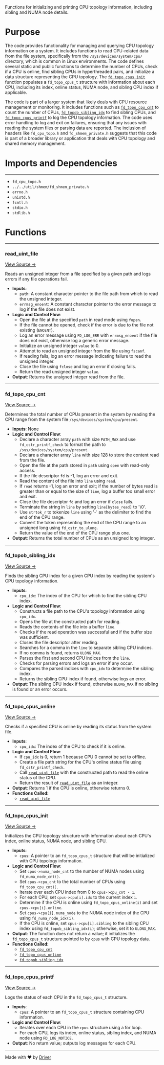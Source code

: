<!--------------------------------------------------------------------------------->
<!-- IMPORTANT: This file is auto-generated by Driver (https://driver.ai). -------->
<!-- Manual edits may be overwritten on future commits. --------------------------->
<!--------------------------------------------------------------------------------->

Functions for initializing and printing CPU topology information, including sibling and NUMA node details.

# Purpose
The code provides functionality for managing and querying CPU topology information on a system. It includes functions to read CPU-related data from the file system, specifically from the `/sys/devices/system/cpu/` directory, which is common in Linux environments. The code defines several static and public functions to determine the number of CPUs, check if a CPU is online, find sibling CPUs in hyperthreaded pairs, and initialize a data structure representing the CPU topology. The [`fd_topo_cpus_init`](<#fd_topo_cpus_init>) function populates a `fd_topo_cpus_t` structure with information about each CPU, including its index, online status, NUMA node, and sibling CPU index if applicable.

The code is part of a larger system that likely deals with CPU resource management or monitoring. It includes functions such as [`fd_topo_cpu_cnt`](<#fd_topo_cpu_cnt>) to count the number of CPUs, [`fd_topob_sibling_idx`](<#fd_topob_sibling_idx>) to find sibling CPUs, and [`fd_topo_cpus_printf`](<#fd_topo_cpus_printf>) to log the CPU topology information. The code uses error handling to log and exit on failures, ensuring that any issues with reading the system files or parsing data are reported. The inclusion of headers like `fd_cpu_topo.h` and `fd_shmem_private.h` suggests that this code is part of a broader library or application that deals with CPU topology and shared memory management.
# Imports and Dependencies

---
- `fd_cpu_topo.h`
- `../../util/shmem/fd_shmem_private.h`
- `errno.h`
- `unistd.h`
- `fcntl.h`
- `stdio.h`
- `stdlib.h`


# Functions

---
### read\_uint\_file<!-- {{#callable:read_uint_file}} -->
[View Source →](<../../../../../src/disco/topo/fd_cpu_topo.c#L11>)

Reads an unsigned integer from a file specified by a given path and logs errors if any file operations fail.
- **Inputs**:
    - ``path``: A constant character pointer to the file path from which to read the unsigned integer.
    - ``errmsg_enoent``: A constant character pointer to the error message to log if the file does not exist.
- **Logic and Control Flow**:
    - Open the file at the specified `path` in read mode using `fopen`.
    - If the file cannot be opened, check if the error is due to the file not existing (`ENOENT`).
    - Log an error message using `FD_LOG_ERR` with `errmsg_enoent` if the file does not exist, otherwise log a generic error message.
    - Initialize an unsigned integer `value` to 0.
    - Attempt to read an unsigned integer from the file using `fscanf`.
    - If reading fails, log an error message indicating failure to read the unsigned integer.
    - Close the file using `fclose` and log an error if closing fails.
    - Return the read unsigned integer `value`.
- **Output**: Returns the unsigned integer read from the file.


---
### fd\_topo\_cpu\_cnt<!-- {{#callable:fd_topo_cpu_cnt}} -->
[View Source →](<../../../../../src/disco/topo/fd_cpu_topo.c#L26>)

Determines the total number of CPUs present in the system by reading the CPU range from the system file `/sys/devices/system/cpu/present`.
- **Inputs**: None
- **Logic and Control Flow**:
    - Declare a character array `path` with size `PATH_MAX` and use `fd_cstr_printf_check` to format the path to `/sys/devices/system/cpu/present`.
    - Declare a character array `line` with size 128 to store the content read from the file.
    - Open the file at the path stored in `path` using `open` with read-only access.
    - If the file descriptor `fd` is -1, log an error and exit.
    - Read the content of the file into `line` using `read`.
    - If `read` returns -1, log an error and exit; if the number of bytes read is greater than or equal to the size of `line`, log a buffer too small error and exit.
    - Close the file descriptor `fd` and log an error if `close` fails.
    - Terminate the string in `line` by setting `line[bytes_read]` to '\0'.
    - Use `strtok_r` to tokenize `line` using '-' as the delimiter to find the end of the CPU range.
    - Convert the token representing the end of the CPU range to an unsigned long using `fd_cstr_to_ulong`.
    - Return the value of the end of the CPU range plus one.
- **Output**: Returns the total number of CPUs as an unsigned long integer.


---
### fd\_topob\_sibling\_idx<!-- {{#callable:fd_topob_sibling_idx}} -->
[View Source →](<../../../../../src/disco/topo/fd_cpu_topo.c#L54>)

Finds the sibling CPU index for a given CPU index by reading the system's CPU topology information.
- **Inputs**:
    - `cpu_idx`: The index of the CPU for which to find the sibling CPU index.
- **Logic and Control Flow**:
    - Constructs a file path to the CPU's topology information using `cpu_idx`.
    - Opens the file at the constructed path for reading.
    - Reads the contents of the file into a buffer `line`.
    - Checks if the read operation was successful and if the buffer size was sufficient.
    - Closes the file descriptor after reading.
    - Searches for a comma in the `line` to separate sibling CPU indices.
    - If no comma is found, returns `ULONG_MAX`.
    - Parses the first and second CPU indices from the `line`.
    - Checks for parsing errors and logs an error if any occur.
    - Compares the parsed indices with `cpu_idx` to determine the sibling index.
    - Returns the sibling CPU index if found, otherwise logs an error.
- **Output**: The sibling CPU index if found, otherwise `ULONG_MAX` if no sibling is found or an error occurs.


---
### fd\_topo\_cpus\_online<!-- {{#callable:fd_topo_cpus_online}} -->
[View Source →](<../../../../../src/disco/topo/fd_cpu_topo.c#L86>)

Checks if a specified CPU is online by reading its status from the system file.
- **Inputs**:
    - `cpu_idx`: The index of the CPU to check if it is online.
- **Logic and Control Flow**:
    - If `cpu_idx` is 0, return 1 because CPU 0 cannot be set to offline.
    - Create a file path string for the CPU's online status file using `fd_cstr_printf_check`.
    - Call [`read_uint_file`](<#read_uint_file>) with the constructed path to read the online status of the CPU.
    - Return the result of [`read_uint_file`](<#read_uint_file>) as an integer.
- **Output**: Returns 1 if the CPU is online, otherwise returns 0.
- **Functions Called**:
    - [`read_uint_file`](<#read_uint_file>)


---
### fd\_topo\_cpus\_init<!-- {{#callable:fd_topo_cpus_init}} -->
[View Source →](<../../../../../src/disco/topo/fd_cpu_topo.c#L95>)

Initializes the CPU topology structure with information about each CPU's index, online status, NUMA node, and sibling CPU.
- **Inputs**:
    - `cpus`: A pointer to an `fd_topo_cpus_t` structure that will be initialized with CPU topology information.
- **Logic and Control Flow**:
    - Set `cpus->numa_node_cnt` to the number of NUMA nodes using `fd_numa_node_cnt()`.
    - Set `cpus->cpu_cnt` to the total number of CPUs using `fd_topo_cpu_cnt()`.
    - Iterate over each CPU index from 0 to `cpus->cpu_cnt - 1`.
    - For each CPU, set `cpus->cpu[i].idx` to the current index `i`.
    - Determine if the CPU is online using `fd_topo_cpus_online(i)` and set `cpus->cpu[i].online`.
    - Set `cpus->cpu[i].numa_node` to the NUMA node index of the CPU using `fd_numa_node_idx(i)`.
    - If the CPU is online, set `cpus->cpu[i].sibling` to the sibling CPU index using `fd_topob_sibling_idx(i)`; otherwise, set it to `ULONG_MAX`.
- **Output**: The function does not return a value; it initializes the `fd_topo_cpus_t` structure pointed to by `cpus` with CPU topology data.
- **Functions Called**:
    - [`fd_topo_cpu_cnt`](<#fd_topo_cpu_cnt>)
    - [`fd_topo_cpus_online`](<#fd_topo_cpus_online>)
    - [`fd_topob_sibling_idx`](<#fd_topob_sibling_idx>)


---
### fd\_topo\_cpus\_printf<!-- {{#callable:fd_topo_cpus_printf}} -->
[View Source →](<../../../../../src/disco/topo/fd_cpu_topo.c#L109>)

Logs the status of each CPU in the `fd_topo_cpus_t` structure.
- **Inputs**:
    - `cpus`: A pointer to an `fd_topo_cpus_t` structure containing CPU information.
- **Logic and Control Flow**:
    - Iterates over each CPU in the `cpus` structure using a for loop.
    - For each CPU, logs its index, online status, sibling index, and NUMA node using `FD_LOG_NOTICE`.
- **Output**: No return value; outputs log messages for each CPU.



---
Made with ❤️ by [Driver](https://www.driver.ai/)